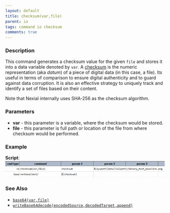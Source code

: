 ```yaml
---
layout: default
title: checksum(var,file)
parent: io
tags: command io checksum
comments: true
---
```



### Description
This command generates a checksum value for the given `file` and stores it into a data variable denoted by `var`. A 
<a href="https://en.wikipedia.org/wiki/Checksum" class="external-link" target="_nexial_external">checksum</a> is the 
numeric representation (aka _datum_) of a piece of digital data (in this case, a file). Its useful in terms of 
comparison to ensure digital authenticity and to guard against data corruption. It is also an effective strategy to 
uniquely track and identify a set of files based on their content.

Note that Nexial internally uses SHA-256 as the checksum algorithm.


### Parameters
- **var** - this parameter is a variable, where the checksum would be stored.
- **file** - this parameter is full path or location of the file from where checksum would be performed.


### Example
**Script**:<br/>
![script](image/checksum_01.png)


### See Also
- [`base64(var,file)`](base64(var,file))
- [`writeBase64decode(encodedSource,decodedTarget,append)`](writeBase64decode(encodedSource,decodedTarget,append))

